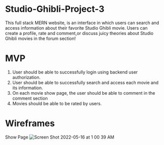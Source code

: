 # Studio-Ghibli-Project-3
This full stack MERN website, is an interface in which users can search and access information about
their favorite Studio Ghibli movie. Users can create a profile, rate and comment,or discuss juicy theories about
Studio Ghibli movies in the forum section!

# MVP
1. User should be able to successfully login using backend user authorization.
2. User should be able to successfully search and access each movie and its information.
3. On each movie show page, the user should be able to comment in the comment section
4. Movies should be able to be rated by users.

# Wireframes
Show Page
![Screen Shot 2022-05-16 at 1 00 39 AM](https://user-images.githubusercontent.com/99516928/168522847-e9a0f9cc-959c-4d28-b54d-3d11bad06d08.png)
